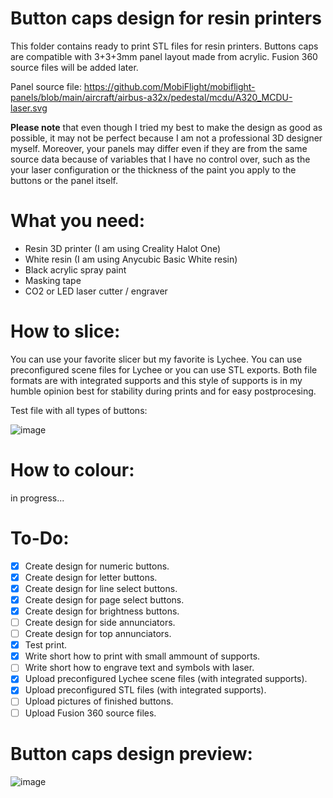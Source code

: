 # Button caps design for resin printers
This folder contains ready to print STL files for resin printers. Buttons caps are compatible with 3+3+3mm panel layout made from acrylic. Fusion 360 source files will be added later.

Panel source file: https://github.com/MobiFlight/mobiflight-panels/blob/main/aircraft/airbus-a32x/pedestal/mcdu/A320_MCDU-laser.svg

**Please note** that even though I tried my best to make the design as good as possible, it may not be perfect because I am not a professional 3D designer myself. Moreover, your panels may differ even if they are from the same source data because of variables that I have no control over, such as the  your laser configuration or the thickness of the paint you apply to the buttons or the panel itself.

# What you need:
* Resin 3D printer (I am using Creality Halot One)
* White resin (I am using Anycubic Basic White resin)
* Black acrylic spray paint
* Masking tape
* CO2 or LED laser cutter / engraver

# How to slice: 
You can use your favorite slicer but my favorite is Lychee. You can use preconfigured scene files for Lychee or you can use STL exports. Both file formats are with integrated supports and this style of supports is in my humble opinion best for stability during prints and for easy postprocesing.

Test file with all types of buttons:

![image](https://user-images.githubusercontent.com/13331823/158075893-45817ad3-ad3c-4c84-82fc-6b682734c2b5.png)

# How to colour:
in progress...

# To-Do:
- [x] Create design for numeric buttons.
- [x] Create design for letter buttons.
- [x] Create design for line select buttons.
- [x] Create design for page select buttons.
- [x] Create design for brightness buttons.
- [ ] Create design for side annunciators.
- [ ] Create design for top annunciators.
- [x] Test print.
- [x] Write short how to print with small ammount of supports.
- [ ] Write short how to engrave text and symbols with laser.
- [x] Upload preconfigured Lychee scene files (with integrated supports).
- [x] Upload preconfigured STL files (with integrated supports).
- [ ] Upload pictures of finished buttons.
- [ ] Upload Fusion 360 source files.

# Button caps design preview:
![image](https://user-images.githubusercontent.com/13331823/158015448-734bbe5b-0045-4e7f-90ff-f07113a4aa0b.png)
